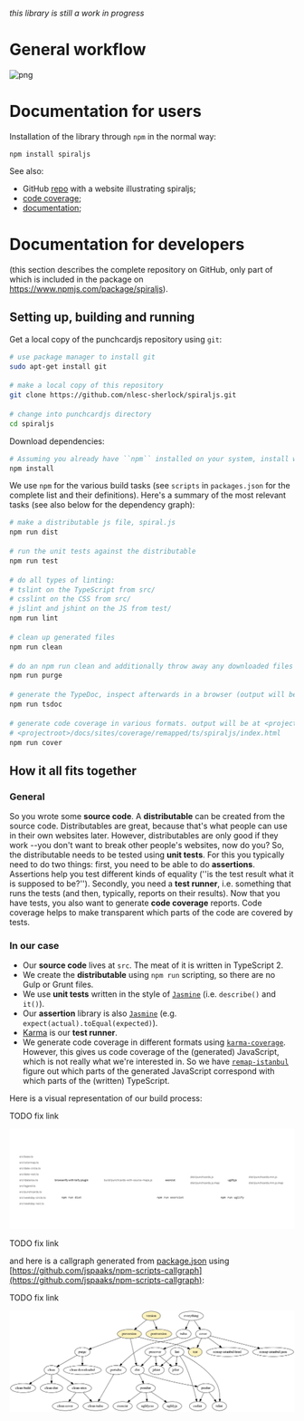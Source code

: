_this library is still a work in progress_

# General workflow

![png](https://github.com/nlesc-sherlock/spiraljs/blob/389050f29e8337e4b67cc4325e5b07f1dfce5c0e/docs/specification.png)

# Documentation for users

Installation of the library through ``npm`` in the normal way:
```
npm install spiraljs
```

See also:

- GitHub [repo](http://github.com/nlesc-sherlock/spiraljs-demo) with a website illustrating spiraljs;
- [code coverage](http://nlesc-sherlock.github.io/spiraljs/sites/coverage/remapped/src/index.html);
- [documentation](http://nlesc-sherlock.github.io/spiraljs/sites/tsdoc/);

# Documentation for developers

(this section describes the complete repository on GitHub, only part of which is included in the package on https://www.npmjs.com/package/spiraljs).

## Setting up, building and running

Get a local copy of the punchcardjs repository using ``git``:

```bash
# use package manager to install git
sudo apt-get install git

# make a local copy of this repository
git clone https://github.com/nlesc-sherlock/spiraljs.git

# change into punchcardjs directory
cd spiraljs
```

Download dependencies:

```bash
# Assuming you already have ``npm`` installed on your system, install with:
npm install
```

We use ``npm`` for the various build tasks (see ``scripts`` in ``packages.json`` for the complete list and their definitions). Here's a summary of the most relevant tasks (see also below for the dependency graph):

```bash
# make a distributable js file, spiral.js
npm run dist

# run the unit tests against the distributable
npm run test

# do all types of linting:
# tslint on the TypeScript from src/
# csslint on the CSS from src/
# jslint and jshint on the JS from test/
npm run lint

# clean up generated files
npm run clean

# do an npm run clean and additionally throw away any downloaded files
npm run purge

# generate the TypeDoc, inspect afterwards in a browser (output will be at <projectroot>/docs/sites/tsdoc)
npm run tsdoc

# generate code coverage in various formats. output will be at <projectroot>/docs/sites/coverage/, e.g.
# <projectroot>/docs/sites/coverage/remapped/ts/spiraljs/index.html
npm run cover

```


## How it all fits together

### General

So you wrote some **source code**. A **distributable** can be created from the source code. Distributables are great, because that's what people can use in their own websites later. However, distributables are only good if they work --you don't want to break other people's websites, now do you? So, the distributable needs to be tested using **unit tests**. For this you typically need to do two things: first, you need to be able to do **assertions**. Assertions help you test different kinds of equality (''is the test result what it is supposed to be?''). Secondly, you need a  **test runner**, i.e. something that runs the tests (and then, typically, reports on their results). Now that you have tests, you also want to generate **code coverage** reports. Code coverage helps to make transparent which parts of the code are covered by tests.

### In our case

- Our **source code** lives at ``src``. The meat of it is written in TypeScript 2.
- We create the **distributable** using ``npm run`` scripting, so there are no Gulp or Grunt files.
- We use **unit tests** written in the style of [``Jasmine``](http://jasmine.github.io/2.0/introduction.html) (i.e. ``describe()`` and ``it()``).
- Our **assertion** library is also [``Jasmine``](http://jasmine.github.io/2.0/introduction.html) (e.g. ``expect(actual).toEqual(expected)``).
- [Karma](https://karma-runner.github.io/1.0/index.html) is our **test runner**.
- We generate code coverage in different formats using [``karma-coverage``](https://www.npmjs.com/package/karma-coverage). However, this gives us code coverage of the (generated) JavaScript, which is not really what we're interested in. So we have [``remap-istanbul``](https://www.npmjs.com/package/remap-istanbul) figure out which parts of the generated JavaScript correspond with which parts of the (written) TypeScript.

Here is a visual representation of our build process:

TODO fix link

![visual-description-of-setup.png](https://github.com/nlesc-sherlock/punchcardjs/raw/master/docs/visual-description-of-setup.png "visual-description-of-setup.png")

TODO fix link

and here is a callgraph generated from [package.json](https://github.com/nlesc-sherlock/punchcardjs/blob/master/package.json) using [https://github.com/jspaaks/npm-scripts-callgraph](https://github.com/jspaaks/npm-scripts-callgraph):

TODO fix link

![punchcardjs-callgraph.png](https://github.com/nlesc-sherlock/punchcardjs/raw/master/docs/punchcardjs-callgraph.png "punchcardjs-callgraph.png")





